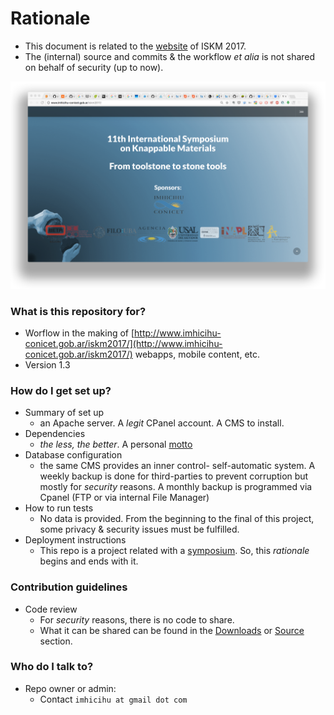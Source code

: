 # Rationale #

* This document is related to the [website](http://www.imhicihu-conicet.gob.ar/iskm2017/) of ISKM 2017. 
* The (internal) source and commits & the workflow _et alia_ is not shared on behalf of security (up to now). 

![](images/892361199-iskm2017-web.png)


### What is this repository for? ###

* Worflow in the making of [http://www.imhicihu-conicet.gob.ar/iskm2017/](http://www.imhicihu-conicet.gob.ar/iskm2017/) webapps, mobile content, etc.
* Version 1.3

### How do I get set up? ###

* Summary of set up
     - an Apache server. A _legit_ CPanel account. A CMS to install. 
* Dependencies
     - _the less, the better_. A personal [motto](http://dictionary.cambridge.org/es/diccionario/ingles/motto)
* Database configuration
     - the same CMS provides an inner control- self-automatic system. A weekly backup is done for third-parties to prevent corruption but mostly for *security* reasons. A monthly backup is programmed via Cpanel (FTP or via internal File Manager)
* How to run tests
     - No data is provided. From the beginning to the final of this project, some privacy & security issues must be fulfilled.
* Deployment instructions
     - This repo is a project related with a [symposium](http://www.imhicihu-conicet.gob.ar/iskm2017/). So, this _rationale_ begins and ends with it.

### Contribution guidelines ###

* Code review
     - For *security* reasons, there is no code to share. 
     - What it can be shared can be found in the [Downloads](downloads/) or [Source](https://bitbucket.org/imhicihu/iskm2017/src) section.

### Who do I talk to? ###

* Repo owner or admin:
     - Contact `imhicihu at gmail dot com`